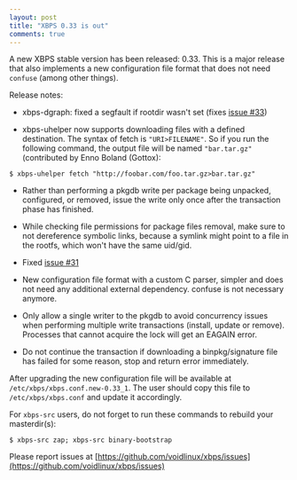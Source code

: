 ```yaml
---
layout: post
title: "XBPS 0.33 is out"
comments: true
---
```


A new XBPS stable version has been released: 0.33. This is a major
release that also implements a new configuration file format that does
not need `confuse` (among other things).

Release notes:

- xbps-dgraph: fixed a segfault if rootdir wasn't set
(fixes [issue #33](https://github.com/voidlinux/xbps/issues/33))

- xbps-uhelper now supports downloading files with a defined destination.
The syntax of fetch is `"URI>FILENAME"`. So if you run the following command,
the output file will be named `"bar.tar.gz"` (contributed by Enno Boland (Gottox):

```
$ xbps-uhelper fetch "http://foobar.com/foo.tar.gz>bar.tar.gz"
```

- Rather than performing a pkgdb write per package being unpacked, configured,
or removed, issue the write only once after the transaction phase has finished.

- While checking file permissions for package files removal, make sure
to not dereference symbolic links, because a symlink might point to
a file in the rootfs, which won't have the same uid/gid.

- Fixed [issue #31](https://github.com/voidlinux/xbps/issues/31)

- New configuration file format with a custom C parser, simpler
and does not need any additional external dependency. confuse is
not necessary anymore.

- Only allow a single writer to the pkgdb to avoid concurrency issues
when performing multiple write transactions (install, update or remove).
Processes that cannot acquire the lock will get an EAGAIN error.

- Do not continue the transaction if downloading a binpkg/signature file
has failed for some reason, stop and return error immediately.

After upgrading the new configuration file will be available at `/etc/xbps/xbps.conf.new-0.33_1`.
The user should copy this file to `/etc/xbps/xbps.conf` and update it accordingly.

For `xbps-src` users, do not forget to run these commands to rebuild your masterdir(s):

    $ xbps-src zap; xbps-src binary-bootstrap

Please report issues at
[https://github.com/voidlinux/xbps/issues](https://github.com/voidlinux/xbps/issues)
